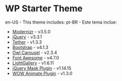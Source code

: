 # WP Starter Theme

en-US - This theme includes:
pt-BR - Este tema inclue:

  - [Modernizr](https://modernizr.com/) - v3.5.0
  - [jQuery](https://jquery.com/) - v3.3.1
  - [Tether](http://tether.io/) - v1.3.3
  - [Bootstrap](https://getbootstrap.com/) - v4.1.3
  - [Owl Carousel](https://owlcarousel2.github.io/OwlCarousel2/) - v2.3.4
  - [Font Awesome](http://fontawesome.io/) - v4.7.0
  - [LightGallery](http://sachinchoolur.github.io/lightGallery/) - v1.6.11
  - [jQuery Mask Plugin](https://igorescobar.github.io/jQuery-Mask-Plugin/) - v1.14.15
  - [WOW Animate Plugin](https://wowjs.uk/) - v1.3.0
